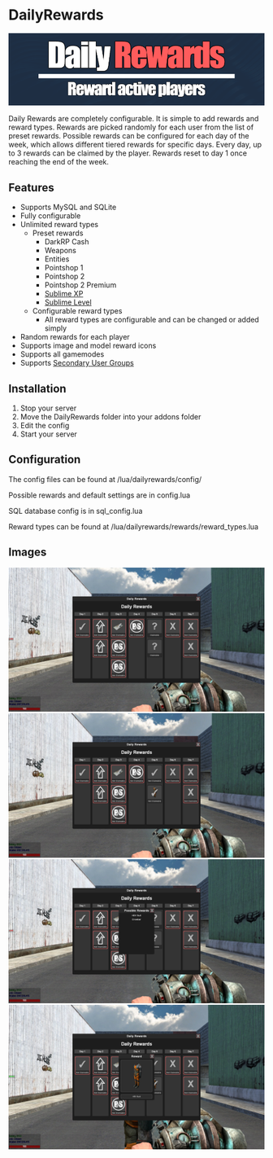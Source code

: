 # DailyRewards

![](images/logo.png)

Daily Rewards are completely configurable. It is simple to add rewards and reward types. Rewards are picked randomly for each user from the list of preset rewards. Possible rewards can be configured for each day of the week, which allows different tiered rewards for specific days. Every day, up to 3 rewards can be claimed by the player. Rewards reset to day 1 once reaching the end of the week.

## Features

- Supports MySQL and SQLite
- Fully configurable
- Unlimited reward types
    - Preset rewards
        - DarkRP Cash
        - Weapons
        - Entities
        - Pointshop 1
        - Pointshop 2
        - Pointshop 2 Premium
        - [Sublime XP](https://www.gmodstore.com/market/view/sublime-levels)
        - [Sublime Level](https://www.gmodstore.com/market/view/sublime-levels)
    - Configurable reward types
        - All reward types are configurable and can be changed or added simply
- Random rewards for each player
- Supports image and model reward icons
- Supports all gamemodes
- Supports [Secondary User Groups](https://www.gmodstore.com/market/view/any-admin-mod-secondary-user-groups-easy-donation-system)

## Installation

1. Stop your server
2. Move the DailyRewards folder into your addons folder
3. Edit the config
4. Start your server

## Configuration

The config files can be found at /lua/dailyrewards/config/

Possible rewards and default settings are in config.lua

SQL database config is in sql_config.lua

Reward types can be found at /lua/dailyrewards/rewards/reward_types.lua

## Images

![](images/DayUnclaimed.jpg)
![](images/DayClaimed.jpg)
![](images/PossibleRewards.jpg)
![](images/RewardClaimed.jpg)